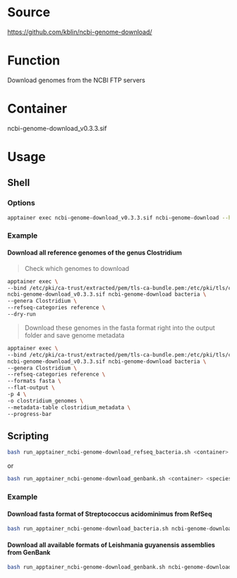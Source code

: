 # Source
https://github.com/kblin/ncbi-genome-download/

# Function
Download genomes from the NCBI FTP servers

# Container
ncbi-genome-download_v0.3.3.sif

# Usage
## Shell
### Options
```bash
apptainer exec ncbi-genome-download_v0.3.3.sif ncbi-genome-download --help
```
### Example
#### Download all reference genomes of the genus Clostridium
> Check which genomes to download
```bash
apptainer exec \
--bind /etc/pki/ca-trust/extracted/pem/tls-ca-bundle.pem:/etc/pki/tls/certs/ca-bundle.crt \
ncbi-genome-download_v0.3.3.sif ncbi-genome-download bacteria \
--genera Clostridium \
--refseq-categories reference \
--dry-run
```
> Download these genomes in the fasta format right into the output folder and save genome metadata
```bash
apptainer exec \
--bind /etc/pki/ca-trust/extracted/pem/tls-ca-bundle.pem:/etc/pki/tls/certs/ca-bundle.crt \
ncbi-genome-download_v0.3.3.sif ncbi-genome-download bacteria \
--genera Clostridium \
--refseq-categories reference \
--formats fasta \
--flat-output \
-p 4 \
-o clostridium_genomes \
--metadata-table clostridium_metadata \
--progress-bar
```

## Scripting
```bash
bash run_apptainer_ncbi-genome-download_refseq_bacteria.sh <container> <species_taxid> <format> <output_prefix>
```
or
```bash
bash run_apptainer_ncbi-genome-download_genbank.sh <container> <species_taxid> <format> <output_prefix>
```
### Example
#### Download fasta format of Streptococcus acidominimus from RefSeq
```bash
bash run_apptainer_ncbi-genome-download_bacteria.sh ncbi-genome-download_v0.3.3.sif 1326 fasta streptococcus_acidominimus
```
#### Download all available formats of Leishmania guyanensis assemblies from GenBank
```bash
bash run_apptainer_ncbi-genome-download_genbank.sh ncbi-genome-download_v0.3.3.sif 5670 all leishmania_guyanensis
```
